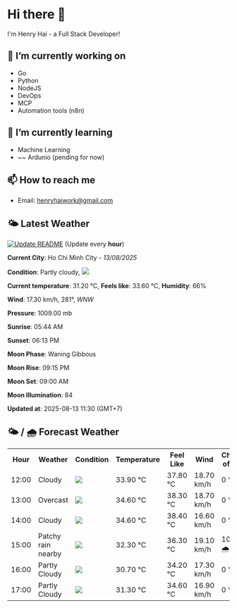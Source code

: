 # Hi there 👋

I'm Henry Hai - a Full Stack Developer!

## 🔭 I’m currently working on

- Go
- Python
- NodeJS
- DevOps
- MCP
- Automation tools (n8n)

## 🌱 I’m currently learning

- Machine Learning
- ~~ Ardunio (pending for now)

## 📫 How to reach me

- Email: <henryhaiwork@gmail.com>

## 🌤️ Latest Weather
[![Update README](https://github.com/henry0hai/henry0hai/actions/workflows/udpateReadme.yml/badge.svg)](https://github.com/henry0hai/henry0hai/actions/workflows/udpateReadme.yml)
(Update every **hour**)
<!-- CURRENT_WEATHER:START -->
**Current City**: Ho Chi Minh City - *13/08/2025*

**Condition**: Partly cloudy, <img src="https://cdn.weatherapi.com/weather/64x64/day/116.png"/>

**Current temperature**: 31.20 °C, **Feels like**: 33.60 °C, **Humidity**: 66%

**Wind**: 17.30 km/h, 281°, *WNW*

**Pressure**: 1009.00 mb

**Sunrise**: 05:44 AM

**Sunset**: 06:13 PM

**Moon Phase**: Waning Gibbous

**Moon Rise**: 09:15 PM

**Moon Set**: 09:00 AM

**Moon Illumination**: 84

**Updated at**: 2025-08-13 11:30 (GMT+7)<!-- CURRENT_WEATHER:END -->

## 🌤️ / 🌧️ Forecast Weather
<!-- FORECAST_WEATHER:START -->
<table>
		<tr>
			<th>Hour</th>
			<th>Weather</th>
			<th>Condition</th>
			<th>Temperature</th>
			<th>Feel Like</th>
			<th>Wind</th>
			<th>Chance of Rain</th>
		</tr>
				<tr>
					<td>12:00</td>
					<td>Cloudy </td>
					<td><img src='https://cdn.weatherapi.com/weather/64x64/day/119.png'/></td>
					<td>33.90 °C</td>
					<td>37.80 °C</td>
					<td>18.70 km/h</td>
					<td>0 %</td>
				</tr>
				<tr>
					<td>13:00</td>
					<td>Overcast </td>
					<td><img src='https://cdn.weatherapi.com/weather/64x64/day/122.png'/></td>
					<td>34.60 °C</td>
					<td>38.30 °C</td>
					<td>18.70 km/h</td>
					<td>0 %</td>
				</tr>
				<tr>
					<td>14:00</td>
					<td>Cloudy </td>
					<td><img src='https://cdn.weatherapi.com/weather/64x64/day/119.png'/></td>
					<td>34.60 °C</td>
					<td>38.40 °C</td>
					<td>16.60 km/h</td>
					<td>0 %</td>
				</tr>
				<tr>
					<td>15:00</td>
					<td>Patchy rain nearby</td>
					<td><img src='https://cdn.weatherapi.com/weather/64x64/day/176.png'/></td>
					<td>32.30 °C</td>
					<td>36.30 °C</td>
					<td>19.10 km/h</td>
					<td>100 % 🌧️</td>
				</tr>
				<tr>
					<td>16:00</td>
					<td>Partly Cloudy </td>
					<td><img src='https://cdn.weatherapi.com/weather/64x64/day/116.png'/></td>
					<td>30.70 °C</td>
					<td>34.20 °C</td>
					<td>17.30 km/h</td>
					<td>0 %</td>
				</tr>
				<tr>
					<td>17:00</td>
					<td>Partly Cloudy </td>
					<td><img src='https://cdn.weatherapi.com/weather/64x64/day/116.png'/></td>
					<td>31.30 °C</td>
					<td>34.60 °C</td>
					<td>16.90 km/h</td>
					<td>0 %</td>
				</tr>
</table>
<!-- FORECAST_WEATHER:END -->
